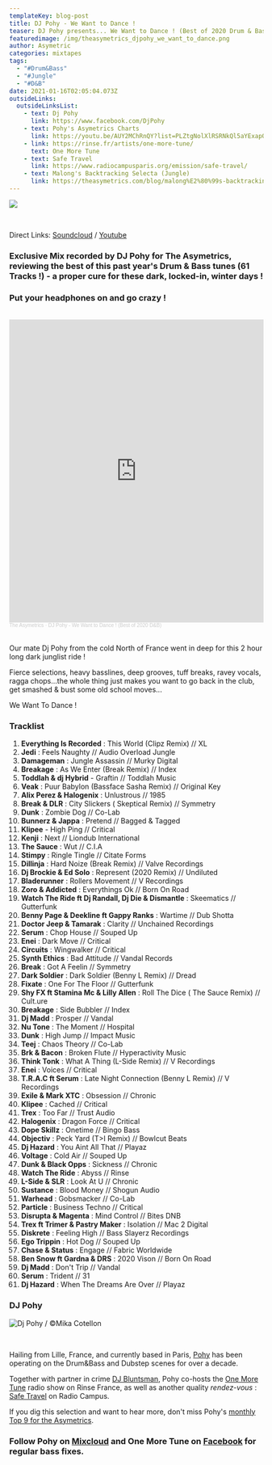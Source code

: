 ```yaml
---
templateKey: blog-post
title: DJ Pohy - We Want to Dance !
teaser: DJ Pohy presents... We Want to Dance ! (Best of 2020 Drum & Bass)
featuredimage: /img/theasymetrics_djpohy_we_want_to_dance.png
author: Asymetric
categories: mixtapes
tags:
  - "#Drum&Bass"
  - "#Jungle"
  - "#D&B"
date: 2021-01-16T02:05:04.073Z
outsideLinks:
  outsideLinksList:
    - text: Dj Pohy
      link: https://www.facebook.com/DjPohy
    - text: Pohy's Asymetrics Charts
      link: https://youtu.be/AUY2MChRnQY?list=PLZtgNolXlRSRNkQl5aYExapQBP3fqn0hv
    - link: https://rinse.fr/artists/one-more-tune/
      text: One More Tune
    - text: Safe Travel
      link: https://www.radiocampusparis.org/emission/safe-travel/
    - text: Malong's Backtracking Selecta (Jungle)
      link: https://theasymetrics.com/blog/malong%E2%80%99s-backtracking-selecta/
---
```

![](/img/theasymetrics_djpohy_we_want_to_dance.png)

<br>

Direct Links: [](https://soundcloud.com/the-asymetrics/asymetrics-mixtape-9-andi-rietschel-tribe-of-beats?in=the-asymetrics/sets/the-asymetrics-mixtapes)[Soundcloud](https://soundcloud.com/the-asymetrics/dj-pohy-we-want-to-dance-best-of-2020-db) / [Youtube](https://www.youtube.com/watch?v=R07c0j7HrZI)

### Exclusive Mix recorded by DJ Pohy for The Asymetrics, reviewing the best of this past year's Drum & Bass tunes (61 Tracks !) - a proper cure for these dark, locked-in, winter days !

### Put your headphones on and go crazy !

<br>

<iframe width="100%" height="600" scrolling="no" frameborder="no" allow="autoplay" src="https://w.soundcloud.com/player/?url=https%3A//api.soundcloud.com/tracks/969643048&color=%23ff5500&auto_play=false&hide_related=false&show_comments=true&show_user=true&show_reposts=false&show_teaser=true&visual=true"></iframe><div style="font-size: 10px; color: #cccccc;line-break: anywhere;word-break: normal;overflow: hidden;white-space: nowrap;text-overflow: ellipsis; font-family: Interstate,Lucida Grande,Lucida Sans Unicode,Lucida Sans,Garuda,Verdana,Tahoma,sans-serif;font-weight: 100;"><a href="https://soundcloud.com/the-asymetrics" title="The Asymetrics" target="_blank" style="color: #cccccc; text-decoration: none;">The Asymetrics</a> · <a href="https://soundcloud.com/the-asymetrics/dj-pohy-we-want-to-dance-best-of-2020-db" title="DJ Pohy - We Want to Dance ! (Best of 2020 D&amp;B)" target="_blank" style="color: #cccccc; text-decoration: none;">DJ Pohy - We Want to Dance ! (Best of 2020 D&amp;B)</a></div>

<br>

Our mate Dj Pohy from the cold North of France went in deep for this 2 hour long dark junglist ride !

Fierce selections, heavy basslines, deep grooves, tuff breaks, ravey vocals, ragga chops...the whole thing just makes you want to go back in the club, get smashed & bust some old school moves... 

We Want To Dance ! 

### Tracklist

1. **Everything Is Recorded** : This World (Clipz Remix) // XL
2. **Jedi** : Feels Naughty // Audio Overload Jungle
3. **Damageman** : Jungle Assassin // Murky Digital
4. **Breakage** : As We Enter (Break Remix) // Index
5. **Toddlah & dj Hybrid** - Graftin // Toddlah Music
6. **Veak** : Puur Babylon (Bassface Sasha Remix) // Original Key
7. **Alix Perez & Halogenix** : Unlustrous // 1985
8. **Break & DLR** : City Slickers ( Skeptical Remix) // Symmetry
9. **Dunk** : Zombie Dog // Co-Lab
10. **Bunnerz & Jappa** : Pretend // Bagged & Tagged
11. **Klipee** - High Ping // Critical
12. **Kenji** : Next // Liondub International
13. **The Sauce** : Wut // C.I.A
14. **Stimpy** : Ringle Tingle // Citate Forms
15. **Dillinja** : Hard Noize (Break Remix) // Valve Recordings
16. **Dj Brockie & Ed Solo** : Represent (2020 Remix) // Undiluted
17. **Bladerunner** : Rollers Movement // V Recordings
18. **Zoro & Addicted** : Everythings Ok // Born On Road
19. **Watch The Ride ft Dj Randall, Dj Die & Dismantle** : Skeematics // Gutterfunk
20. **Benny Page & Deekline ft Gappy Ranks** : Wartime // Dub Shotta
21. **Doctor Jeep & Tamarak** : Clarity // Unchained Recordings
22. **Serum** : Chop House // Souped Up
23. **Enei** : Dark Move // Critical
24. **Circuits** : Wingwalker // Critical
25. **Synth Ethics** : Bad Attitude // Vandal Records
26. **Break** : Got A Feelin // Symmetry
27. **Dark Soldier** : Dark Soldier (Benny L Remix) // Dread
28. **Fixate** : One For The Floor // Gutterfunk
29. **Shy FX ft Stamina Mc & Lilly Allen** : Roll The Dice ( The Sauce Remix) // Cult.ure
30. **Breakage** : Side Bubbler // Index
31. **Dj Madd** : Prosper // Vandal
32. **Nu Tone** : The Moment // Hospital
33. **Dunk** : High Jump // Impact Music
34. **Teej** : Chaos Theory // Co-Lab
35. **Brk & Bacon** : Broken Flute // Hyperactivity Music
36. **Think Tonk** : What A Thing (L-Side Remix) // V Recordings
37. **Enei** : Voices // Critical
38. **T.R.A.C ft Serum** : Late Night Connection (Benny L Remix) // V Recordings
39. **Exile & Mark XTC** : Obsession // Chronic
40. **Klipee** : Cached // Critical
41. **Trex** : Too Far // Trust Audio
42. **Halogenix** : Dragon Force // Critical
43. **Dope Skillz** : Onetime // Bingo Bass
44. **Objectiv** : Peck Yard (T>I Remix) // Bowlcut Beats
45. **Dj Hazard** : You Aint All That // Playaz
46. **Voltage** : Cold Air // Souped Up
47. **Dunk & Black Opps** : Sickness // Chronic
48. **Watch The Ride** : Abyss // Rinse
49. **L-Side & SLR** : Look At U // Chronic
50. **Sustance** : Blood Money // Shogun Audio
51. **Warhead** : Gobsmacker // Co-Lab
52. **Particle** : Business Techno // Critical
53. **Disrupta & Magenta** : Mind Control // Bites DNB
54. **Trex ft Trimer & Pastry Maker** : Isolation // Mac 2 Digital
55. **Diskrete** : Feeling High // Bass Slayerz Recordings
56. **Ego Trippin** : Hot Dog // Souped Up
57. **Chase & Status** : Engage // Fabric Worldwide
58. **Ben Snow ft Gardna & DRS** : 2020 Vison // Born On Road
59. **Dj Madd** : Don't Trip // Vandal
60. **Serum** : Trident // 31 
61. **Dj Hazard** : When The Dreams Are Over // Playaz

### DJ Pohy

![](/img/dj-pohy-small.jpg "Dj Pohy / ©️Mika Cotellon")

<br>

Hailing from Lille, France, and currently based in Paris, [Pohy](www.facebook.com/DjPohy) has been operating on the Drum&Bass and Dubstep scenes for over a decade.

Together with partner in crime [DJ Bluntsman](https://soundcloud.com/dj-bluntsman), Pohy co-hosts the [One More Tune](https://rinse.fr/artists/one-more-tune/) radio show on Rinse France, as well as another quality *rendez-vous* : [Safe Travel](https://www.radiocampusparis.org/emission/safe-travel/) on Radio Campus.

If you dig this selection and want to hear more, don't miss Pohy's [monthly Top 9 for the Asymetrics](https://youtu.be/AUY2MChRnQY?list=PLZtgNolXlRSRNkQl5aYExapQBP3fqn0hv).

### Follow Pohy on [Mixcloud](www.mixcloud.com/djpohy) and **One More Tune** on [Facebook](www.facebook.com/rinseomt) for regular bass fixes.